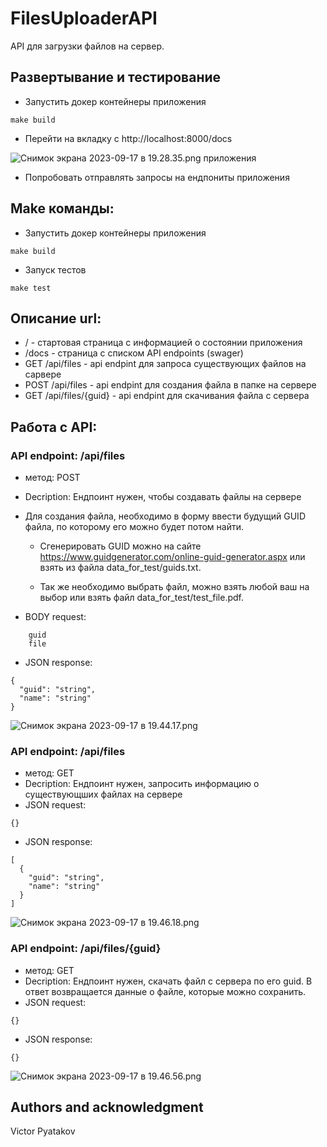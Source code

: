 # FilesUploaderAPI


API для загрузки файлов на сервер.


## Развертывание и тестирование
* Запустить докер контейнеры приложения 
```shell script
make build
```
* Перейти на вкладку с http://localhost:8000/docs

![Снимок экрана 2023-09-17 в 19.28.35.png](..%2F..%2F..%2F..%2F..%2Fvar%2Ffolders%2Fmw%2Fhjjbg4pd41766zc64fg6np700000gn%2FT%2FTemporaryItems%2FNSIRD_screencaptureui_DFCA00%2F%D0%A1%D0%BD%D0%B8%D0%BC%D0%BE%D0%BA%20%D1%8D%D0%BA%D1%80%D0%B0%D0%BD%D0%B0%202023-09-17%20%D0%B2%2019.28.35.png) приложения

* Попробовать отправлять запросы на ендпониты приложения

## Make команды:
* Запустить докер контейнеры приложения 
```shell script
make build
```

* Запуск тестов
```shell script
make test
```


## Описание url:
* / - стартовая страница с информацией о состоянии приложения
* /docs - страница с списком API endpoints (swager)
* GET /api/files - api endpint для запроса существующих файлов на сарвере
* POST /api/files - api endpint для создания файла в папке на сервере
* GET /api/files/{guid} - api endpint для скачивания файла с сервера



## Работа с API:
### API endpoint: /api/files
* метод: POST
* Decription:
Ендпоинт нужен, чтобы создавать файлы на сервере
* Для создания файла, необходимо в форму ввести будущий GUID файла, по которому его можно будет потом найти.

    * Cгенерировать GUID можно на сайте https://www.guidgenerator.com/online-guid-generator.aspx 
или взять из файла data_for_test/guids.txt.

    * Так же необходимо выбрать файл, можно взять любой ваш на выбор или взять файл data_for_test/test_file.pdf.

* BODY request:
```shell script
    guid
    file
```
* JSON response:
```shell script
{
  "guid": "string",
  "name": "string"
}
```
![Снимок экрана 2023-09-17 в 19.44.17.png](..%2F..%2F..%2FDesktop%2F%D0%A1%D0%BD%D0%B8%D0%BC%D0%BE%D0%BA%20%D1%8D%D0%BA%D1%80%D0%B0%D0%BD%D0%B0%202023-09-17%20%D0%B2%2019.44.17.png)

### API endpoint: /api/files
* метод: GET
* Decription: Ендпоинт нужен, запросить информацию о существующших файлах на сервере
* JSON request:
```shell script
{}
```
* JSON response:
```shell script
[
  {
    "guid": "string",
    "name": "string"
  }
]

```
![Снимок экрана 2023-09-17 в 19.46.18.png](..%2F..%2F..%2F..%2F..%2Fvar%2Ffolders%2Fmw%2Fhjjbg4pd41766zc64fg6np700000gn%2FT%2FTemporaryItems%2FNSIRD_screencaptureui_gzpvJm%2F%D0%A1%D0%BD%D0%B8%D0%BC%D0%BE%D0%BA%20%D1%8D%D0%BA%D1%80%D0%B0%D0%BD%D0%B0%202023-09-17%20%D0%B2%2019.46.18.png)
### API endpoint: /api/files/{guid}
* метод: GET
* Decription: Ендпоинт нужен, скачать файл с сервера по его guid.
В ответ возвращается данные о файле, которые можно сохранить.
* JSON request:
```shell script
{}
```
* JSON response:
```shell script
{}
```
![Снимок экрана 2023-09-17 в 19.46.56.png](..%2F..%2F..%2F..%2F..%2Fvar%2Ffolders%2Fmw%2Fhjjbg4pd41766zc64fg6np700000gn%2FT%2FTemporaryItems%2FNSIRD_screencaptureui_L9SuAQ%2F%D0%A1%D0%BD%D0%B8%D0%BC%D0%BE%D0%BA%20%D1%8D%D0%BA%D1%80%D0%B0%D0%BD%D0%B0%202023-09-17%20%D0%B2%2019.46.56.png)

## Authors and acknowledgment
Victor Pyatakov
